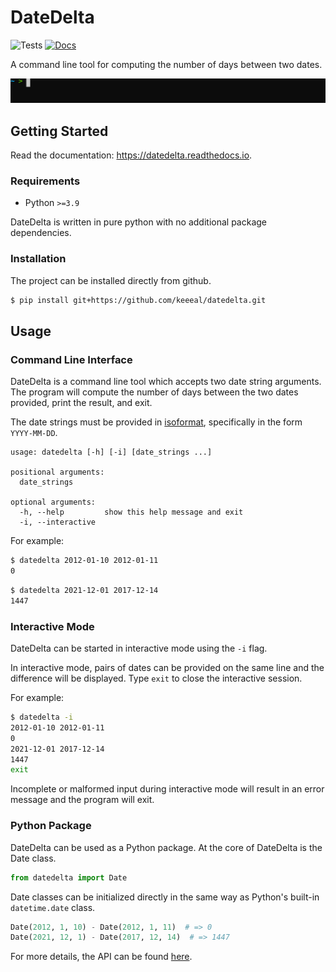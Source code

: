 # DateDelta

![Tests](https://github.com/keeeal/datedelta/actions/workflows/tests.yml/badge.svg)
[![Docs](https://readthedocs.org/projects/datedelta/badge/?version=latest)](https://datedelta.readthedocs.io/en/latest/?badge=latest)

A command line tool for computing the number of days between two dates.

![alt text](docs/assets/termtosvg.svg)

## Getting Started

Read the documentation: https://datedelta.readthedocs.io.

### Requirements

- Python `>=3.9`

DateDelta is written in pure python with no additional package dependencies.

### Installation

The project can be installed directly from github.

```sh
$ pip install git+https://github.com/keeeal/datedelta.git
```

## Usage

### Command Line Interface

DateDelta is a command line tool which accepts two date string arguments. The
program will compute the number of days between the two dates provided, print
the result, and exit.

The date strings must be provided in
[isoformat](https://en.wikipedia.org/wiki/ISO_8601#Dates), specifically in
the form `YYYY-MM-DD`.

```
usage: datedelta [-h] [-i] [date_strings ...]

positional arguments:
  date_strings

optional arguments:
  -h, --help         show this help message and exit
  -i, --interactive
```

For example:

```sh
$ datedelta 2012-01-10 2012-01-11
0
```

```sh
$ datedelta 2021-12-01 2017-12-14
1447
```

### Interactive Mode

DateDelta can be started in interactive mode using the `-i` flag.

In interactive mode, pairs of dates can be provided on the same line and the
difference will be displayed. Type `exit` to close the interactive session.

For example:

```sh
$ datedelta -i
2012-01-10 2012-01-11
0
2021-12-01 2017-12-14
1447
exit
```

Incomplete or malformed input during interactive mode will result in an error
message and the program will exit.

### Python Package

DateDelta can be used as a Python package. At the core of DateDelta is the Date
class.

```python
from datedelta import Date
```

Date classes can be initialized directly in the same way as Python's built-in
`datetime.date` class.

```python
Date(2012, 1, 10) - Date(2012, 1, 11)  # => 0
Date(2021, 12, 1) - Date(2017, 12, 14)  # => 1447
```

For more details, the API can be found [here](https://datedelta.readthedocs.io/en/latest/api.html).
